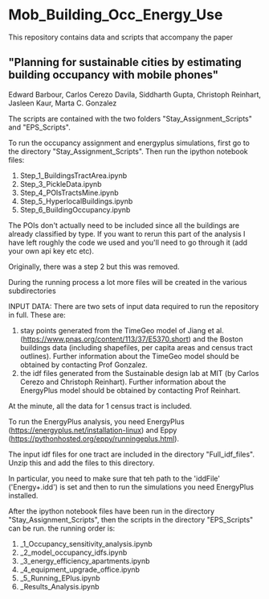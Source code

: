 # Mob_Building_Occ_Energy_Use

This repository contains data and scripts that accompany the paper 

## "Planning for sustainable cities by estimating building occupancy with mobile phones"
Edward Barbour, Carlos Cerezo Davila, Siddharth Gupta, Christoph Reinhart, Jasleen Kaur, Marta C. Gonzalez

The scripts are contained with the two folders "Stay_Assignment_Scripts" and "EPS_Scripts".

To run the occupancy assignment and energyplus simulations, first go to the directory "Stay_Assignment_Scripts".
Then run the ipython notebook files:
1. Step_1_BuildingsTractArea.ipynb
2. Step_3_PickleData.ipynb
3. Step_4_POIsTractsMine.ipynb 
4. Step_5_HyperlocalBuildings.ipynb
5. Step_6_BuildingOccupancy.ipynb

The POIs don't actually need to be included since all the buildings are already classified by type. If you want to rerun this part of the analysis I have left roughly the code we used and you'll need to go through it (add your own api key etc etc).

Originally, there was a step 2 but this was removed.

During the running process a lot more files will be created in the various subdirectories

INPUT DATA:
There are two sets of input data required to run the repository in full.
These are:
1) stay points generated from the TimeGeo model of Jiang et al. (https://www.pnas.org/content/113/37/E5370.short) and the Boston buildings data (including shapefiles, per capita areas and census tract outlines). Further information about the TimeGeo model should be obtained by contacting Prof Gonzalez.
2) the idf files generated from the Sustainable design lab at MIT (by Carlos Cerezo and Christoph Reinhart). Further information about the EnergyPlus model should be obtained by contacting Prof Reinhart.

At the minute, all the data for 1 census tract is included.

To run the EnergyPlus analysis, you need EnergyPlus (https://energyplus.net/installation-linux) and Eppy (https://pythonhosted.org/eppy/runningeplus.html).

The input idf files for one tract are included in the directory "Full_idf_files". Unzip this and add the files to this directory.

In particular, you need to make sure that teh path to the 'iddFile' ('Energy+.idd') is set and then to run the simulations you need EnergyPlus installed.

After the ipython notebook files have been run in the directory "Stay_Assignment_Scripts", then the scripts in the directory "EPS_Scripts" can be run.
the running order is:
1. _1_Occupancy_sensitivity_analysis.ipynb
2. _2_model_occupancy_idfs.ipynb
3. _3_energy_efficiency_apartments.ipynb
4. _4_equipment_upgrade_office.ipynb
5. _5_Running_EPlus.ipynb
6. _Results_Analysis.ipynb



